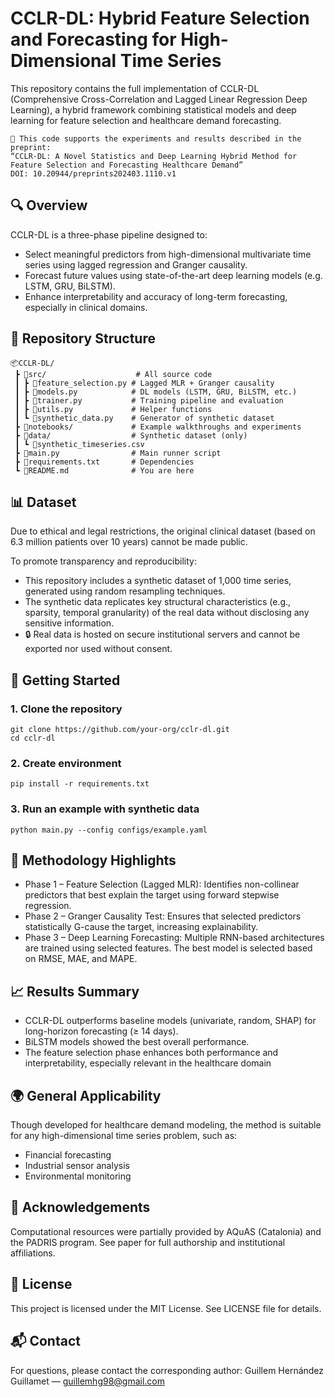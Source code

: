 # CCLR-DL: Hybrid Feature Selection and Forecasting for High-Dimensional Time Series

This repository contains the full implementation of CCLR-DL (Comprehensive Cross-Correlation and Lagged Linear Regression Deep Learning), a hybrid framework combining statistical models and deep learning for feature selection and healthcare demand forecasting.

    📝 This code supports the experiments and results described in the preprint:
    “CCLR-DL: A Novel Statistics and Deep Learning Hybrid Method for Feature Selection and Forecasting Healthcare Demand”
    DOI: 10.20944/preprints202403.1110.v1

## 🔍 Overview

CCLR-DL is a three-phase pipeline designed to:
- Select meaningful predictors from high-dimensional multivariate time series using lagged regression and Granger causality.
- Forecast future values using state-of-the-art deep learning models (e.g. LSTM, GRU, BiLSTM).
- Enhance interpretability and accuracy of long-term forecasting, especially in clinical domains.

## 📁 Repository Structure
```
📦CCLR-DL/
 ┣ 📂src/                    # All source code
 ┃ ┣ 📜feature_selection.py # Lagged MLR + Granger causality
 ┃ ┣ 📜models.py            # DL models (LSTM, GRU, BiLSTM, etc.)
 ┃ ┣ 📜trainer.py           # Training pipeline and evaluation
 ┃ ┣ 📜utils.py             # Helper functions
 ┃ ┗ 📜synthetic_data.py    # Generator of synthetic dataset
 ┣ 📂notebooks/             # Example walkthroughs and experiments
 ┣ 📂data/                  # Synthetic dataset (only)
 ┃ ┗ 📜synthetic_timeseries.csv
 ┣ 📜main.py                # Main runner script
 ┣ 📜requirements.txt       # Dependencies
 ┗ 📜README.md              # You are here
```

## 📊 Dataset

Due to ethical and legal restrictions, the original clinical dataset (based on 6.3 million patients over 10 years) cannot be made public.

To promote transparency and reproducibility:
- This repository includes a synthetic dataset of 1,000 time series, generated using random resampling techniques.
- The synthetic data replicates key structural characteristics (e.g., sparsity, temporal granularity) of the real data without disclosing any sensitive information.
- 🔒 Real data is hosted on secure institutional servers and cannot be exported nor used without consent.

## 🚀 Getting Started
### 1. Clone the repository
   
    git clone https://github.com/your-org/cclr-dl.git
    cd cclr-dl

### 2. Create environment
   
    pip install -r requirements.txt

### 3. Run an example with synthetic data
    
    python main.py --config configs/example.yaml

## 🧠 Methodology Highlights

- Phase 1 – Feature Selection (Lagged MLR): Identifies non-collinear predictors that best explain the target using forward stepwise regression.
- Phase 2 – Granger Causality Test: Ensures that selected predictors statistically G-cause the target, increasing explainability.
- Phase 3 – Deep Learning Forecasting: Multiple RNN-based architectures are trained using selected features. The best model is selected based on RMSE, MAE, and MAPE.

## 📈 Results Summary
- CCLR-DL outperforms baseline models (univariate, random, SHAP) for long-horizon forecasting (≥ 14 days).
- BiLSTM models showed the best overall performance.
- The feature selection phase enhances both performance and interpretability, especially relevant in the healthcare domain

## 🌍 General Applicability

Though developed for healthcare demand modeling, the method is suitable for any high-dimensional time series problem, such as:
- Financial forecasting
- Industrial sensor analysis
- Environmental monitoring

## 🤝 Acknowledgements
Computational resources were partially provided by AQuAS (Catalonia) and the PADRIS program. See paper for full authorship and institutional affiliations.

## 📜 License
This project is licensed under the MIT License. See LICENSE file for details.

## 📬 Contact

For questions, please contact the corresponding author:
Guillem Hernández Guillamet — guillemhg98@gmail.com
